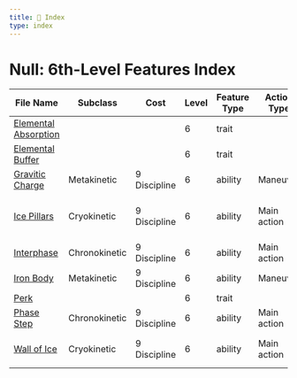 ```yaml
---
title: 📑 Index
type: index
---
```


# Null: 6th-Level Features Index

| File Name                                         | Subclass      | Cost         | Level | Feature Type | Action Type | Distance          | Target                     |
| ------------------------------------------------- | ------------- | ------------ | ----- | ------------ | ----------- | ----------------- | -------------------------- |
| [Elemental Absorption](../Elemental%20Absorption) |               |              | 6     | trait        |             |                   |                            |
| [Elemental Buffer](../Elemental%20Buffer)         |               |              | 6     | trait        |             |                   |                            |
| [Gravitic Charge](../Gravitic%20Charge)           | Metakinetic   | 9 Discipline | 6     | ability      | Maneuver    | Self              | Self                       |
| [Ice Pillars](../Ice%20Pillars)                   | Cryokinetic   | 9 Discipline | 6     | ability      | Main action | Ranged 10         | Three creatures or objects |
| [Interphase](../Interphase)                       | Chronokinetic | 9 Discipline | 6     | ability      | Main action | Self              | Self                       |
| [Iron Body](../Iron%20Body)                       | Metakinetic   | 9 Discipline | 6     | ability      | Maneuver    | Self              | Self                       |
| [Perk](../Perk)                                   |               |              | 6     | trait        |             |                   |                            |
| [Phase Step](../Phase%20Step)                     | Chronokinetic | 9 Discipline | 6     | ability      | Main action | Self; see below   | Self                       |
| [Wall of Ice](../Wall%20of%20Ice)                 | Cryokinetic   | 9 Discipline | 6     | ability      | Main action | 10 wall within 10 | Special                    |
